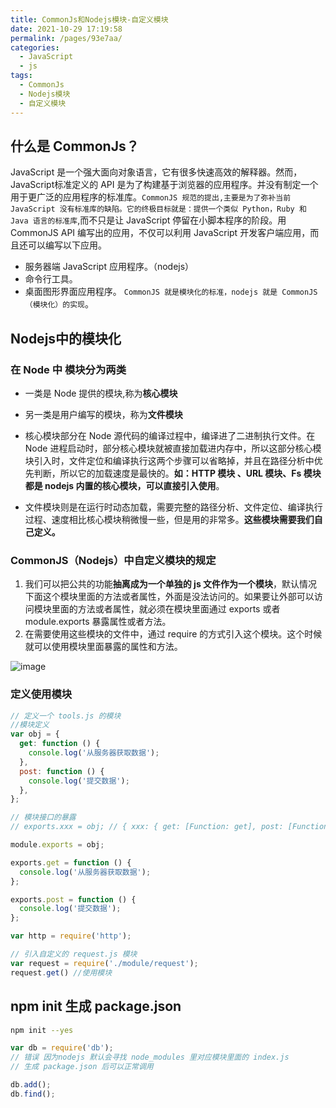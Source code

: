 ```yaml
---
title: CommonJs和Nodejs模块-自定义模块
date: 2021-10-29 17:19:58
permalink: /pages/93e7aa/
categories:
  - JavaScript
  - js
tags:
  - CommonJs
  - Nodejs模块
  - 自定义模块
---
```

## 什么是 CommonJs？

JavaScript 是一个强大面向对象语言，它有很多快速高效的解释器。然而， JavaScript标准定义的 API 是为了构建基于浏览器的应用程序。并没有制定一个用于更广泛的应用程序的标准库。`CommonJS 规范的提出,主要是为了弥补当前 JavaScript 没有标准库的缺陷。它的终极目标就是：提供一个类似 Python，Ruby 和 Java 语言的标准库`,而不只是让 JavaScript 停留在小脚本程序的阶段。用 CommonJS API 编写出的应用，不仅可以利用 JavaScript 开发客户端应用，而且还可以编写以下应用。

- 服务器端 JavaScript 应用程序。（nodejs）
- 命令行工具。
- 桌面图形界面应用程序。
  `CommonJS 就是模块化的标准，nodejs 就是 CommonJS（模块化）的实现`。
<!-- more -->
## Nodejs中的模块化

### 在 Node 中 模块分为两类

- 一类是 Node 提供的模块,称为**核心模块**
- 另一类是用户编写的模块，称为**文件模块**

- 核心模块部分在 Node 源代码的编译过程中，编译进了二进制执行文件。在 Node 进程启动时，部分核心模块就被直接加载进内存中，所以这部分核心模块引入时，文件定位和编译执行这两个步骤可以省略掉，并且在路径分析中优先判断，所以它的加载速度是最快的。**如：HTTP 模块 、URL 模块、Fs 模块都是 nodejs 内置的核心模块，可以直接引入使用**。
- 文件模块则是在运行时动态加载，需要完整的路径分析、文件定位、编译执行过程、速度相比核心模块稍微慢一些，但是用的非常多。**这些模块需要我们自己定义。**

### CommonJS（Nodejs）中自定义模块的规定

1. 我们可以把公共的功能**抽离成为一个单独的 js 文件作为一个模块**，默认情况下面这个模块里面的方法或者属性，外面是没法访问的。如果要让外部可以访问模块里面的方法或者属性，就必须在模块里面通过 exports 或者 module.exports 暴露属性或者方法。
2. 在需要使用这些模块的文件中，通过 require 的方式引入这个模块。这个时候就可以使用模块里面暴露的属性和方法。

![image](https://cdn.jsdelivr.net/gh/bymori/image-PicX@main/blog/image.5z6o6frn8040.png)

### 定义使用模块

```js
// 定义一个 tools.js 的模块
//模块定义
var obj = {
  get: function () {
    console.log('从服务器获取数据');
  },
  post: function () {
    console.log('提交数据');
  },
};

// 模块接口的暴露
// exports.xxx = obj; // { xxx: { get: [Function: get], post: [Function: post] } }

module.exports = obj;

exports.get = function () {
  console.log('从服务器获取数据');
};

exports.post = function () {
  console.log('提交数据');
};

var http = require('http');

// 引入自定义的 request.js 模块
var request = require('./module/request');
request.get() //使用模块
```

## npm init 生成 package.json

```bash
npm init --yes
```

```js
var db = require('db'); 
// 错误 因为nodejs 默认会寻找 node_modules 里对应模块里面的 index.js
// 生成 package.json 后可以正常调用

db.add();
db.find();
```
